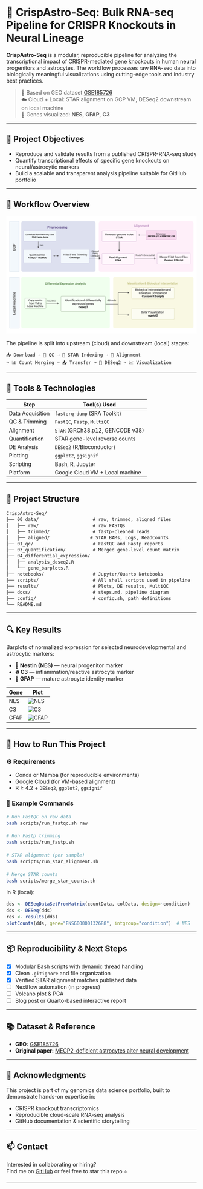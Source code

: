 # 🧠 CrispAstro-Seq: Bulk RNA-seq Pipeline for CRISPR Knockouts in Neural Lineage

**CrispAstro-Seq** is a modular, reproducible pipeline for analyzing the transcriptional impact of CRISPR-mediated gene knockouts in human neural progenitors and astrocytes. The workflow processes raw RNA-seq data into biologically meaningful visualizations using cutting-edge tools and industry best practices.

> 📍 Based on GEO dataset [GSE185726](https://www.ncbi.nlm.nih.gov/geo/query/acc.cgi?acc=GSE185726)  
> ☁️ Cloud + Local: STAR alignment on GCP VM, DESeq2 downstream on local machine  
> 🧬 Genes visualized: **NES**, **GFAP**, **C3**

---

## 🎯 Project Objectives

- Reproduce and validate results from a published CRISPR-RNA-seq study
- Quantify transcriptional effects of specific gene knockouts on neural/astrocytic markers
- Build a scalable and transparent analysis pipeline suitable for GitHub portfolio

---

## 🧬 Workflow Overview

<!-- 👇 blank line here -->

<p align="center">
  <img src="documentation/CrispAstro-seq-Flowchart.png" alt="CrispAstro-Seq Flowchart" width="600">
</p>

<!-- 👇 and one here -->

The pipeline is split into upstream (cloud) and downstream (local) stages:

```
📥 Download → 🧼 QC → 🧬 STAR Indexing → 🧲 Alignment
→ 📊 Count Merging → 📤 Transfer → 🧮 DESeq2 → 📈 Visualization
```

---

## 🧪 Tools & Technologies

| Step                 | Tool(s) Used                        |
|----------------------|-------------------------------------|
| Data Acquisition     | `fasterq-dump` (SRA Toolkit)        |
| QC & Trimming        | `FastQC`, `Fastp`, `MultiQC`        |
| Alignment            | `STAR` (GRCh38.p12, GENCODE v38)    |
| Quantification       | STAR gene-level reverse counts      |
| DE Analysis          | `DESeq2` (R/Bioconductor)           |
| Plotting             | `ggplot2`, `ggsignif`               |
| Scripting            | Bash, R, Jupyter                    |
| Platform             | Google Cloud VM + Local machine     |

---

## 📁 Project Structure

```
CrispAstro-Seq/
├── 00_data/                    # raw, trimmed, aligned files
│   ├── raw/                    # raw FASTQs
│   ├── trimmed/                # fastp-cleaned reads
│   ├── aligned/               # STAR BAMs, Logs, ReadCounts
├── 01_qc/                      # FastQC and Fastp reports
├── 03_quantification/          # Merged gene-level count matrix
├── 04_differential_expression/
│   ├── analysis_deseq2.R
│   └── gene_barplots.R
├── notebooks/                  # Jupyter/Quarto Notebooks
├── scripts/                    # All shell scripts used in pipeline
├── results/                    # Plots, DE results, MultiQC
├── docs/                       # steps.md, pipeline diagram
├── config/                     # config.sh, path definitions
└── README.md
```

---

## 🔍 Key Results

Barplots of normalized expression for selected neurodevelopmental and astrocytic markers:

- **🧬 Nestin (NES)** — neural progenitor marker  
- **🔥 C3** — inflammation/reactive astrocyte marker  
- **🌟 GFAP** — mature astrocyte identity marker

| Gene  | Plot |
|-------|------|
| NES   | ![NES](results/plots/nes_barplot.png) |
| C3    | ![C3](results/plots/c3_barplot.png)   |
| GFAP  | ![GFAP](results/plots/gfap_barplot.png) |

---

## 🚀 How to Run This Project

### ⚙️ Requirements

- Conda or Mamba (for reproducible environments)
- Google Cloud (for VM-based alignment)
- R ≥ 4.2 + `DESeq2`, `ggplot2`, `ggsignif`

### 🧪 Example Commands

```bash
# Run FastQC on raw data
bash scripts/run_fastqc.sh raw

# Run Fastp trimming
bash scripts/run_fastp.sh

# STAR alignment (per sample)
bash scripts/run_star_alignment.sh

# Merge STAR counts
bash scripts/merge_star_counts.sh
```

In R (local):

```r
dds <- DESeqDataSetFromMatrix(countData, colData, design=~condition)
dds <- DESeq(dds)
res <- results(dds)
plotCounts(dds, gene="ENSG00000132688", intgroup="condition")  # NES
```

---

## 📦 Reproducibility & Next Steps

- [x] Modular Bash scripts with dynamic thread handling  
- [x] Clean `.gitignore` and file organization  
- [x] Verified STAR alignment matches published data  
- [ ] Nextflow automation (in progress)  
- [ ] Volcano plot & PCA  
- [ ] Blog post or Quarto-based interactive report

---

## 📚 Dataset & Reference

- **GEO:** [GSE185726](https://www.ncbi.nlm.nih.gov/geo/query/acc.cgi?acc=GSE185726)  
- **Original paper:** [MECP2-deficient astrocytes alter neural development](#)

---

## 🤝 Acknowledgments

This project is part of my genomics data science portfolio, built to demonstrate hands-on expertise in:

- CRISPR knockout transcriptomics
- Reproducible cloud-scale RNA-seq analysis
- GitHub documentation & scientific storytelling

---

## 📫 Contact

Interested in collaborating or hiring?  
Find me on [GitHub](https://github.com/layanomics) or feel free to star this repo ⭐

---
